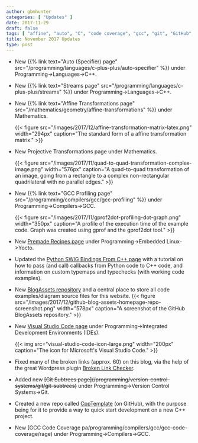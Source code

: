 ```yaml
---
author: gbmhunter
categories: [ "Updates" ]
date: 2017-11-29
draft: false
tags: [ "affine", "auto", "C", "code coverage", "gcc", "git", "GitHub", "matrix", "projection", "Python", "recipes", "repo", "streams", "subtrees", "SWIG", "template", "transformations", "Visual Studio Code", "Yocto" ]
title: November 2017 Updates
type: post
---
```



* New {{% link text="Auto (Specifier) page" src="/programming/languages/c-plus-plus/auto-specifier" %}} under Programming->Languages->C++.  

* New {{% link text="Streams page" src="/programming/languages/c-plus-plus/streams" %}} under Programming->Languages->C++.  

* New {{% link text="Affine Transformations page" src="/mathematics/geometry/affine-transformations" %}} under Mathematics.

    {{< figure src="/images/2017/12/affine-transformation-matrix-latex.png" width="294px" caption="The standard form of a affine transformation matrix."  >}}

* New Projective Transformations page under Mathematics.

    {{< figure src="/images/2017/11/quad-to-quad-transformation-complex-image.png" width="576px" caption="A quad-to-quad transformation of an image, going from a rectangle to a complex non-rectangular quadrilateral with no parallel edges."  >}}

* New {{% link text="GCC Profiling page" src="/programming/compilers/gcc/gcc-profiling" %}} under Programming->Compilers->GCC.

    {{< figure src="/images/2017/11/gprof2dot-profiling-dot-graph.png" width="350px" caption="A profile of the execution time of the example code. Graph was created using gprof and the gprof2dot tool."  >}}

* New [Premade Recipes page](/programming/embedded-linux/yocto-project/premade-recipes) under Programming->Embedded Linux->Yocto.  

* Updated the [Python SWIG Bindings From C++ page](/programming/languages/python/python-swig-bindings-from-cplusplus) with a tutorial on how to pass (and call) callbacks from Python code to C++ code, and information on custom typemaps and typechecks (with working code examples).  

* New [BlogAssets repository](https://github.com/gbmhunter/BlogAssets) and a central place to store all code examples/diagram source files for this website.
	{{< figure src="/images/2017/12/github-blog-assets-homepage-repo-screenshot.png" width="578px" caption="A screenshot of the GitHub BlogAssets repository."  >}}

* New [Visual Studio Code page](/programming/integrated-development-environments-ides/visual-studio-code) under Programming->Integrated Development Environments (IDEs).
	
	{{< img src="visual-studio-code-icon-large.png" width="200px" caption="The icon for Microsoft's Visual Studio Code." >}}

* Fixed many of the broken links (approx. 60) on this blog, via the help of the great Wordpress plugin [Broken Link Checker](https://en-ca.wordpress.org/plugins/broken-link-checker/).  

* Added new ~~\[Git Subtrees page\](/programming/version-control-systems/git/git-subtrees)~~ under Programming->Version Control Systems->Git.  

* Created a new repo called [CppTemplate](https://github.com/gbmhunter/CppTemplate) (on GitHub), with the purpose being for it to provide a way to quick start development on a new C++ project.  

* New [GCC Code Coverage pa/programming/compilers/gcc/gcc-code-coverage/rage) under Programming->Compilers->GCC.
